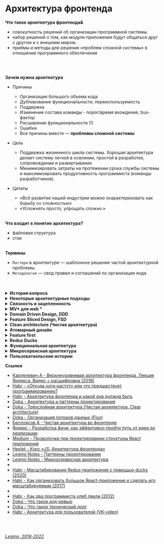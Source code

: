 <h1>Архитектура фронтенда</h1>

**Что такое архитектура фронтенда&** 
- совокупность решений об организации программной системы.
- набор решений о том, как модули приложения будут общаться друг с другом и с внешним миром.
- приёмы и методы для решения «проблем сложной системы» в отношении программного обеспечения
<br>
<br>

**Зачем нужна архитектура**
- Причины
  - Организация большого объема кода
  - Дублирование функциональности, переиспользуемость
  - Поддержка
  - Изменение состава команды - порог/время вхождения, bus-фактор
  - Расширение функциональности (!)
  - Ошибки
  - Все причины вместе — **проблемы сложной системы**

- Цель
  - Поддержка жизненного цикла системы. Хорошая архитектура делает систему легкой в освоении, простой в разработке, сопровождении и развертывании. 
  - Минимизировать затраты на протяжении срока службы системы и максимизировать продуктивность программиста (команды разработчиков).

- Цитаты
  - «Всё развитие нашей индустрии можно охарактеризовать как борьбу со сложностью»
  - «Усложнять просто, упрощать сложно.»
    <br>
    <br>

**Что входит в понятие архитектура?**
- файловая структура
- стэк
  <br>
  <br>

**Термины**
- `Паттерн` в архитектуре — шаблонное решение частой архитектурной проблемы.
- `Методология` — свод правил и соглашений по организации кода
<br>
<br>

[//]: # (История вопроса)
<details><summary><b>История вопроса</b></summary><p>

- 1968 — Эдсгер Дейкстра. Статья «Operator GOTO considered harmful» («Оператор GOTO — оператор безусловного перехода — зло»)
- 1970-е — Дейкстра и Дэвид Парнас — развивали идею, в соавторстве и по отдельности
- 1996 — первая подробная книга об архитектуре. Мэри Шоу и Дэвид Гэрлан. «Архитектура программного обеспечения: перспективы новой дисциплины» («Software Architecture: Perspectives on an Emerging Discipline»)
- После этого подробных книг об архитектуре ПО практически не писалось — именно из-за области применения. В каждой сфере знаний есть свои архитектурные подходы, часто не применимые в других областях. Архитектура — процесс творческий => конкретные книги про как писать архитектуру, вы не найдете.
- 2007 — вышел первый стандарт программной архитектуры: «ISO ISO / IEC 42010:2007». «IEEE 1471: ANSI / IEEE 1471 — 2000: Рекомендации по описанию преимущественно программных систем».

<br></p>
</details> 

[//]: # (Некоторые архитектурные подходы)
<details><summary><b>Некоторые архитектурные подходы</b></summary><p>

- MVC, MVP, MVVM, MV* — 19XX
- Компонент-контейнерный подход — 2000-2010
- Domain Driven Design (DDD) — 2003
- Onion Architecture — 2003-2012
- Clean architecture (Чистая архитектура) — 2012
- Атомарная архитектура, atomic design — 2013
- Микросервисная архитектура — 2011
- Feature Based / Feature first — 2010-2016
- Vertical slices — 2010-2016
- Flux, Redux — 2015
- Redux Duсks — 2015
- Business Logic Component (BLoC)
- Feature Driven Architecture (FDA) — 2018
- Feature Sliced Design (FSD) — 2018
- Функциональная архитектура

<br></p>
</details>

[//]: # (Связность и зацепленность)
<details><summary><b>Связность и зацепленность</b></summary><p>

Хорошая архитектура должна обладать низкой связностью, высокой зацепленностью.<br>
`Low coupling, high cohesion`

`Связность` (coupling) — взаимная зависимость модулей между собой.<br> 
Сколько изменений надо внести в модули при изменении другого модуля.<br>
Чем ниже этот показатель — тем лучше.<br>
Плохо кода модули зависят друг от друга — изменили что-то в компоненте User и надо вносить кучу правок в других модулях.

`Зацепленность` (cohesion) — степень общности обязанностей модуля.<br> 
Насколько модуль сфокусирована на решении одной задачи.<br>
Чем выше этот показатель — тем лучше.<br>
Плохо кода модуль решает несколько разных задач (например авторизация и шифрование).


Ссылки:

- [ООП: некоторые принципы разработки программ на C++](https://statmod.ru/3-5/programming/oop_potapov/index.htm)
- [Как написать аккуратный код? Часть вторая: связность](https://bureau.ru/soviet/20200227/?ysclid=l95u4bmvwd168275487)
- [Medium - Low Coupling и High Cohesion](https://medium.com/german-gorelkin/low-coupling-high-cohesion-d36369fb1be9)
- []()

<br></p>
</details>

[//]: # (MV* для web todo: дополнить)
<details><summary><b>MV* для web *</b></summary><p>

***

`Model-View-Controller` (Модель-Вид-Контроллер)<br>
Конструкционный шаблон, архитектурный паттерн, концепция. 1979 г<br>
Описывает способ построения структуры приложения, сферы ответственности и взаимодействие каждой из частей в этой
структуре.

Основная идея: нужно чётко разделять ответственность за различное функционирование в наших приложениях.<br>
Делим приложение на 3 основных компонента, каждый отвечает за свои задачи.
Модификация каждого компонента может осуществляться независимо.

- `Model` - обработка данных и логика приложения
- `View` - представление данных пользователю (в любом формате). Пользовательский интерфейс
- `Controller` - обработка действий пользователя, вызов соответствующих ресурсов. Логика управления

Концепция стала популярна благодаря включению в две среды разработки: Struts и Ruby on Rails.

**Модификации**<br>
Есть много модификаций шаблона MV* 
- MVP — Model-View-Presenter
- MVVM — Model-View-View Model
- HMVC — Hierarchical MVC
- и другие
<br>
<br>

[//]: # (Model)
<details><summary><b>Model</b></summary><p>

Для извлечения и манипуляций данными приложения.<br>
Данные и правила, которые используются для работы с данными.<br>
Содержит логику управления данными.

Только данные, которые должны быть обработаны в соответствии с правилами (дата не может указывать в будущее, e-mail
должен быть в определённом формате, имя не может быть длиннее Х символов, и так далее).

Даёт контроллеру представление данных, которые запросил пользователь (сообщение, страницу книги, фотоальбом, и тому
подобное). Модель данных будет одинаковой, вне зависимости от того, как мы хотим представлять их пользователю (таблицей,
списком...).

<br></p>
</details>

[//]: # (View — Представление, Вид)
<details><summary><b>View (Представление, Вид)</b></summary><p>

Отвечает за видимое пользователю отображение этих данных.
Применительно к web — формирует отдаваемый сервером браузеру пользователя HTML/CSS.

Обеспечивает различные способы представления данных, которые получены из модели.<br>
Это может быть шаблон, который заполняется данными. Может быть несколько различных view, и контроллер выбирает, какой
подходит наилучшим образом для текущей ситуации.

<br></p>
</details>

[//]: # (Controller)
<details><summary><b>Controller</b></summary><p>

Управляет всем этим оркестром. Содержит организационную логику.

Обеспечивает связь между пользователем и системой: контролирует ввод данных пользователем и использует модель и
представление для реализации необходимой реакции.

Контроллер может быть устроен так:

- основной котнтроллер - получает все запросы
- он вызывает другие контроллеры - для выполнения действий в зависимости от ситуации.

<br></p>
</details>

[//]: # (Стандартная схема работы MVC)
<details><summary><b>Стандартная схема работы MVC</b></summary><p>

Веб приложение обычно состоит из набора контроллеров, моделей и видов.

- Контроллер получает запрос
- Посылает команду Модели на работу с данными
- В зависимости от ответа Модели Контроллер решает - какое из Представлений вызвать для формирования итогового ответа на
  изначальный Запрос
- Представление по команде Контроллера меняет отображение информации на экране.
- Пользователь взаимодействует с Представлением (кликает по кнопке, например), и тем самым формирует новый запрос к
  Контроллеру

<br></p>
</details>

[//]: # (Model-View-Presenter)
<details><summary><b>Model-View-Presenter</b></summary><p>

Позволяет создавать абстракцию представления.<br>
Необходимо выделить `интерфейс представления` с опр. набором свойств и методов.<br> 
Презентер, получает ссылку на реализацию интерфейса, подписывается на события представления и по запросу изменяет модель.

Признаки презентера:
- Двухсторонняя коммуникация с представлением;
- Представление взаимодействует напрямую с презентером, путем вызова соответствующих функций или событий экземпляра презентера;
- Презентер взаимодействует с View путем использования специального интерфейса, реализованного представлением;
- Один экземпляр презентера связан с одним отображением.

Реализация
- Каждое представление должно реализовывать соответствующий интерфейс. Интерфейс представления определяет набор функций и событий, необходимых для взаимодействия с пользователем (например, IView.ShowErrorMessage(string msg)). Презентер должен иметь ссылку на реализацию соответствующего интерфейса, которую обычно передают в конструкторе.
- Логика представления должна иметь ссылку на экземпляр презентера. Все события представления передаются для обработки в презентер и практически никогда не обрабатываются логикой представления (в т.ч. создания других представлений).

<br></p>
</details>


[//]: # (Model-View-View Model)
<details><summary><b>Model-View-View Model</b></summary><p>

Позволяет связывать элементы представления со свойствами и событиями View-модели.<br>
Каждый слой этого паттерна не знает о существовании другого слоя.

Для MVVM связывание представления с View-моделью осуществляется автоматически, а для MVP — необходимо программировать

Используется в ситуации, когда возможно «связывание данных» без необходимости ввода специальных интерфейсов представления.

Используется для разделения модели и её представления, что необходимо для их изменения отдельно друг от друга.<br>
Например, разработчик задаёт логику работы с данными, а дизайнер работает с пользовательским интерфейсом.

MVVM удобно использовать вместо классического MVC и ему подобных когда в платформе есть «связывание данных».<br> 
В MVC/MVP изменения в пользовательском интерфейсе не влияют непосредственно на Mодель, а предварительно идут через Контроллер или Presenter. 
В MVVM (например WPF и Silverlight) есть концепция «связывания данных», позволяющая связывать данные с визуальными элементами в обе стороны. Следовательно, при использовании этого приёма применение модели MVC становится крайне неудобным из-за того, что привязка данных к представлению напрямую не укладывается в концепцию MVC/MVP.

**Шаблон MVVM состоит из трёх частей**
- `Модель` — логика работы с данными и описание фундаментальных данных, необходимых для работы приложения.
- `Представление` — графический интерфейс (окна, списки, кнопки и т. п.). 
  - Выступает подписчиком на событие изменения значений свойств или команд, предоставляемых `Моделью Представления`. 
  - Если в `Модели Представления` изменилось свойство — она оповещает всех подписчиков об этом, и Представление запрашивает обновлённое значение свойства из `Модели Представления`. 
  - Если пользователь воздействует на интерфейс, Представление вызывает соот. команду, предоставленную `Моделью Представления`.
- `Модель Представления` (ViewModel) — абстракция Представления + обёртка данных из Модели, подлежащиx связыванию. 
  - Содержит 
    - Модель, преобразованную к Представлению, 
    - команды, которыми может пользоваться Представление, чтобы влиять на Модель.

Пример из реального мира: 
- Знаменитость (Model)
  - Занимается своей непосредственной работой, не отвлекаясь на продвижение. Если нужно, сообщает своему менеджеру, что произошло что-то, о чём нужно рассказать прессе. 	
- PR-менеджер (ViewModel)
  - Получает информацию от знаменитости и передаёт её прессе. Также может передать своему работодателю запрос от какой-нибудь газеты на проведение интервью или предложение сотрудничества. 	
- Пресса (View)
  - Пишет публикации основываясь на данных, полученных от PR-менеджера знаменитости.

<br></p>
</details>

[//]: # (MV* для React & Redux)
<details><summary><b>MVC для React & Redux</b></summary><p>

**Вариант 1**
- Model = State. Состояние, хранящееся в Redux Store
- View = React компоненты без хуков и своего стейта.
- Controller = Redux (Reducer, Action)
  <br>
  <br>

**Вариант 2**
- Model = Redux
- View = React
- Controller = React-redux. Обёртка, которая принимает стейт, диспатчит ActionCreators и т. При условии, что никаких "
  умных" компонент со своим стейтом и т.д.

<br></p>
</details>

[//]: # (Картинки)
<details><summary><b>Картинки</b></summary><p>

<img src="/Assets/Img/architecture-mv-1.jpg" title="Схема 1" alt="Схема 1" />

<br></p>
</details>

**Ссылки**

- [Концепция MVC для чайников](https://ruseller.com/lessons.php?id=666)
- [MVC для веб: проще некуда](https://habr.com/ru/post/181772/)
- [Habr - Честный MVC на React + Redux (2016)](https://habr.com/ru/company/developersoft/blog/305812/)
- [Doka - Архитектурный паттерн MVC ](https://doka.guide/js/architecture-mvc/)
- [Medium - Прощай, Redux (2018)](https://medium.com/devschacht/jack-scott-goodbye-redux-4f11cc3c6af5)
- [MVVM: проектирование приложений для Windows](https://skillbox.ru/media/code/mvvm_proektirovanie_prilozheniy_dlya_windows/)
- [Habr - Паттерны для новичков: MVC vs MVP vs MVVM (2014)](https://habr.com/ru/post/215605/)
- [Habr - MVVM: полное понимание (+WPF) Часть 1](https://habr.com/ru/post/338518/)

***

<br></p>
</details>

[//]: # (Domain Driven Design, DDD)
<details><summary><b>Domain Driven Design, DDD</b></summary><p>

`Domain Driven Design` (предметно-ориентированное проектирование) - подход построения моделей программных продуктов.

DDD не связан с технологиями. Это про архитектуру.<br>
Вместо этого речь идет о развитии знаний о бизнесе и использовании технологий для обеспечения ценности.

Книга Эрика Эванса «Предметно-ориентированное проектирование (DDD): структуризация сложных программных систем»<br>
Рекоменация Кузебюрдина (It-Kamasutra)

Программное обеспечение это не только код. Код редко является конечной целью вашей работы. Код это только средства
решения бизнес-задач. Так почему код должен быть на языке отличном от языка бизнеса? DDD подчеркивает что код и бизнес
должны говорить на одном языке. Когда барьер преодолён, нет необходимости в переводе или утомительной синхронизации,
информация не потеряется. Каждый участник влияет на Бизнес-Домен, не только разработчики. Получающееся программное
обеспечение - единственная правда для общего языка.

Три основных понятия:

- Единый Язык (Ubiquitous Language)
- Стратегическое моделирование (Strategic Design)
- Тактическое моделирование (Tactical Design)


**Картинки**

<img src="/Assets/Img/architecture-ddd-1.jpg" title="Схема 1" alt="Схема 1" />

<br>
<br>

**Ссылки**

- [Habr - Domain Driven Design на практике](https://habr.com/ru/post/334126/)
- [Domain Driven Design (DDD) - что это такое? И как начать использовать DDD в разработке](https://blog-programmista.ru/post/132-ddd-what-is-it.html)
- [Что можно узнать о Domain Driven Design за 10 минут?](https://itnan.ru/post.php?c=1&p=489352)
- []()

<br></p>
</details>

[//]: # (Feature Sliced Design, FSD)
<details><summary><b>Feature Sliced Design, FSD</b></summary><p>

`Feature Sliced Design` - методология проектирования архитектуры frontend-приложений.<br>
Свод правил и соглашений по организации кода

Полезна для средних и больших проектов, которые будут в вашем распоряжении несколько лет.<br>
Учитывает регулярные изменения требований бизнеса.

Не привязана к конкретному языку программирования, UI-фреймворку или менеджеру состояния. 

Одним из минусов является высокий порог входа.<br>
Разработчик должен понимать как работает этот подход и при разработке очередного модуля вам придется подумать о правильности его расположения.

Выделяются следующие архитектурные абстракции:
- `слои` - по области влияния
    - app - инициализация приложения (init, styles, providers, ...);
    - processes - бизнес-процессы приложения управляющие страницами (payment, auth, ...);
    - pages - страницы приложения (user-page, ...);
    - features - части функциональности приложения (auth-by-oauth, ...);
    - entities - бизнес-сущности (viewer, order, ...);
    - shared - переиспользуемый инфраструктурный код (UIKit, libs, API, ...).
- `слайсы` - по бизнес-домену
  - разделение кода на слайсы зависит от проекта, не определяется методологией
  - Например:
    - user
    - post
    - comment
- `сегменты` - по назначению в реализации
    - ui - UI-представление модуля (components, widgets, canvas, ...);
    - model - бизнес-логика модуля (store, effects/actions, hooks/contracts, ...);
    - lib - вспомогательные библиотеки;
    - api - логика взаимодействия с API;
    - config - модуль конфигурации приложения и его окружения.

\*\*\*

- Методология состоит из разделения на 
  - страницы
  - виджеты
  - фичи
  - сущности
  - shared-компоненты

- В папке каждой сущности, виджета, страницы происходит разделение на 
  - /ui, 
  - /lib, 
  - /model. 
 
Основная сложность при использовании методологии заключается в том, чтобы грамотно разбить код.<br>
Всегда проще просто взять, вынести компоненты фичи в папку `/components`, но со временем - с ростом проекта - приходит понимание того, что не всё так просто, и длинная папка `/components` может не радовать, как и размазывание логики фичи по множеству папок, будь то `/redux` или какая-нибудь `/core` папка, куда складываются бизнес-сущности и их логика.


**Ссылки**
- [Оф. сайт](https://feature-sliced.design/)
- [Habr - Архитектура фронтенда и какой она должна быть (2022)](https://habr.com/ru/post/667214/)
- [Илья Азин (Яндекс) — Доклад Feature-Sliced Design (2021, YouTube)](https://www.youtube.com/watch?v=af-PD2yIUiU)
- [Методология "feature-sliced" - идеальный способ структурировать растущий проект?](https://okusov.ru/metodologiya-feature-sliced-idealnyj-sposob-strukturirovat-rastushij-proekt)
- [Структура frontend-приложений. Миф или реальность? (2022)](https://vc.ru/s/fly-code/512625-struktura-frontend-prilozheniy-mif-ili-realnost)
- []()

<br></p>
</details>

[//]: # (Clean architecture. Чистая архитектура)
<details><summary><b>Clean architecture (Чистая архитектура)</b></summary><p>

***

2012 г.

`Чистая архитектура` — способ разделения ответственностей и частей функциональности по степени их близости к предметной области приложения.<br>

`Предметная область` (домен) — часть реального мира, которую моделируем программой. <br>
Такие преобразования данных, которые отражают преобразования в реальном мире.<br>
Например, если мы обновили название товара, то замена старого имени на новое и есть преобразование предметной области (доменное преобразование).

Также называют `трёхслойной арзитектурой` — приложение делится на слои
- `домен` в центре
- `прикладной слой` вокруг него
- `слой адаптеров` снаружи

Чем дальше мы от центра — тем функциональность кода более «сервисная», тем дальше она от предметной области нашего приложения.<br>
Это важно когда мы принимаем решение, к какому слою отнести какой-либо модуль.

[//]: # (Слой 1 — домен)
<details><summary><b>Слой 1 — домен</b></summary><p>

Сущности и данные, которые описывают предметную область приложения и код для преобразования этих данных.

Например, для магазина это: 
- сущности: товары, заказы, пользователи, корзина 
- функции для обновления их данных.

Ядро, которое отличает одно приложение от другого.<br>
То, что точно не поменяется, если мы будем переезжать с React на Angular, или если изменим какой-то пользовательский сценарий.<br>

Структура данных доменных сущностей и суть их преобразований не зависит от внешних обстоятельств.<br>
Внешние обстоятельства запускают доменные преобразования, но не определяют, как они будут протекать.

Для функции добавления товара в корзину неважно, как именно товар был добавлен: самим пользователем через кнопку «Купить» или автоматически по промо-коду. Она в обоих случаях будет принимать товар и возвращать обновлённую корзину с добавленным товаром.
<br></p>
</details>

[//]: # (Слой 2 — прикладной)
<details><summary><b>Слой 2 — прикладной</b></summary><p>

Здесь описываются `юзкейсы` и `порты`. <br>

`Юзкейсы` — пользовательские сценарии. <br>
Отвечают за то, что происходит после возникновения какого-то события.

Например, сценарий «Положить товар в корзину» — это юзкейс. <br>
Описывает действия, которые должны произойти после нажатия на кнопку. 
Говорит:
- сходи на сервер, отправь такой запрос;
- теперь выполни такое-то доменное преобразование;
- а теперь перерисуй UI, используя новые данные.

`Порты` — спецификации того, как наше приложение хочет, чтобы с ним общался внешний мир. Интерфейсы, контракты на поведение.<br>
Служат «буфером» между хотелками нашего приложения и реалиями внешнего мира.<br> 

`Входные порты` (Input Ports) — говорят, как приложение хочет, чтобы к нему обращались извне.<br> 
`Выходные порты` (Output Ports) — говорят, как приложение собирается общаться с внешним миром.
<br></p>
</details>

[//]: # (Слой 3 — адаптеры)
<details><summary><b>Слой 3 — адаптеры</b></summary><p>

`Адаптеры` превращают несовместимое API внешних сервисов в совместимое с хотелками нашего приложения.

Адаптеры — способ понизить зацепление между нашим кодом и кодом сторонних сервисов.<br> 
Низкое зацепление уменьшает необходимость менять один модуль при изменении других.

Во фронтенде чаще всего адаптеры — это UI-фреймворк и модуль запросов к API-серверу. <br>
Например:
- UI-фреймворк;
- модуль запросов к API;
- адаптер для работы с локальным хранилищем (Local storage Browser API);
- адаптеры и конвертеры ответов API к прикладному слою.

Адаптеры часто делят на:
- `управляющие` (driving) — которые посылают сигналы нашему приложению;
  - с ними чаще всего взаимодействует пользователь
  - например, обработка нажатия кнопки UI-фреймворком — это работа управляющего адаптера. Он работает с браузерным API (по сути сторонним сервисом) и преобразует событие в понятный нашему приложению сигнал.
- `управляемые` (driven) — которые получают сигналы от нашего приложения.
  - взаимодействуют с инфраструктурой.
  - во фронтенде большая часть инфраструктуры — это бекенд-сервер, но иногда мы можем взаимодействовать и с какими-то другими сервисами напрямую, например, с поисковым движком.
<br></p>
</details>

[//]: # (Правило зависимостей)
<details><summary><b>Правило зависимостей</b></summary><p>

Только внешние слои могут зависеть от внутренних. 

Следствия:
- домен должен быть независим;
- прикладной слой может зависеть от домена;
- внешние слои могут зависеть от чего угодно.

<br></p>
</details>

[//]: # (Плюсы чистой архитектуры)
<details><summary><b>Плюсы чистой архитектуры</b></summary><p>

- Обособленный домен
  Вся главная функциональность приложения обособлена и собрана в одном месте — в домене. Функциональность в домене независима, а значит, её проще тестировать. Чем меньше у модуля зависимостей, тем меньше нужно инфраструктуры для тестирования, меньше нужно моков и стабов.
  Также обособленный домен проще проверять на соответствие ожиданиям бизнеса. Это помогает новым разработчикам быстрее сориентироваться с тем, что приложение должно делать. Кроме того, обособленный домен помогает быстрее искать ошибки и неточности «перевода» с языка бизнеса на язык программирования.
  - Независимые юзкейсы
  Сценарии приложения, юзкейсы, описаны отдельно. Именно они диктуют, какие сторонние сервисы понадобятся. Мы подстраиваем внешний мир под свои нужды, а не наоборот — это даёт больше свободы в выборе сторонних сервисов. Например, мы можем быстро поменять платёжную систему, если нынешняя стала требовать слишком большую комиссию.
  Также код юзкейсов получается плоским, тестируемым и расширяемым. Мы увидим это на примере позже.
- Заменяемые сторонние сервисы 
  - Внешние сервисы становятся заменяемыми благодаря адаптерам. Пока мы не меняем интерфейс взаимодействия с приложением, нам не важно, какой именно внешний сервис будет реализовывать этот интерфейс.
  Таким образом мы создаём барьер для распространения изменений: изменения в чужом коде не влияют напрямую на наш. Адаптеры также ограничивают и распространение ошибок во время работы приложения.

<br></p>
</details>

[//]: # (Недостатки)
<details><summary><b>Недостатки</b></summary><p>

- Требует времени 
  - Не только на проектирование, но и на реализацию. Всегда проще вызвать сторонний сервис напрямую, чем писать адаптеры. 
- Иногда излишне многословна 
- Завышает порог входа 
- Увеличивает количество кода
<br></p>
</details>

[//]: # (Картинки)
<details><summary><b>Картинки</b></summary><p>

<img src="/Assets/Img/architecture-clean-1.jpg" title="Схема 1" alt="Схема 1" />
<br></p>
</details>

**Ссылки**
- [Robert C. Martin - The Clean Architecture](https://blog.cleancoder.com/uncle-bob/2012/08/13/the-clean-architecture.html)
- [Беспоясов А - Чистая архитектура во фронтенде](https://bespoyasov.ru/blog/clean-architecture-on-frontend/)
- [Беспоясов А - Чистая архитектура во фронтенде. Доклад (YouTube)](https://youtu.be/h4WQRqNjmX0)
- [Беспоясов А - Чистая архитектура во фронтенде. Слайды к докладу](https://bespoyasov.ru/slides/clean-architecture-on-frontend/)

<br></p>
</details>

[//]: # (Атомарный дизайн)
<details><summary><b>Атомарный дизайн</b></summary><p>

Модульная методология для создания библиотек паттернов, простых в поддержке, масштабировании и развитии.<br>
Создание крупных и сложных UI-компонентов из более мелких и простых.

Брэд Фрост, 2016.<br>

5 категорий компонентов:
- `атомы` - неделимы элементы. Кнопка, ссылка, цвет
- `молекулы` - несколько атомов. Строка поиска - текстовое поле + кнопка + пиктограмма + подсказки
- `организмы` - несколько молекул и атомов. Шапка сайта 
- `шаблон` - законченные веб-страницы или экраны приложений (но с тестовым контентом)
- `страницы` - шаблон, заполненный реальным контентом (картинками, текстами и т.д.)

Примеры реализации
- [Storybook](https://storybook.js.org/) - инструмент для разработки и управления библиотекой UI компонентов. Open Source
- [Pattern Lab](https://patternlab.io/) - генератор статических сайтов, использующий методологию атомарного дизайна.

Ссылки:

- [Habr - Атомарный веб-дизайн (2015)](https://habr.com/ru/post/249223/)
- [Брэд Фрост — Атомарный дизайн (перевод)](https://medium.com/%D0%B0%D1%82%D0%BE%D0%BC%D0%B0%D1%80%D0%BD%D1%8B%D0%B9-%D0%B4%D0%B8%D0%B7%D0%B0%D0%B9%D0%BD/atomic-design-foreword-4960ad17bc1a)
- [Всё, что вам нужно знать об атомарном дизайне](https://deadsign.ru/ui/everything-you-need-to-know-about-atomic-design/)

<br></p>
</details>

[//]: # (Feature first)
<details><summary><b>Feature first</b></summary><p>

Большое приложение должно быть набором небольших приложений, которые функционируют изолированно.

`Feature` — единица проекта, на основе разнообразия которых строится продукт.
`Feature-first` — предполагает, что все компоненты, объединенные общей логикой и интерфейсом, являются фичей и располагаются в одном месте.

Иногда под `features` понимают пользовательские сценарии.<br>
Например — добавление товара в корзину, пополнение кошелька.<br>
Есть сущности (пользователь, товар, корзина), есть действия которые мы с ними можем соврешить - подписатьсся на пользователя, зарегистрировать его, авторизовать... Эти действия — features.

Открывая папку feature/Profile, мы находим весь код, относящийся к функционалу профиля пользователя и сразу получаем представление, как это работает.

Похоже на микросервисную архитектуру.

Общий подход:
- Вне папки компонента нет файлов, которые связывают его с приложением. 
- Когда вы используете компонент в приложении — вы импортируете его, как если бы это был любой другой модуль или библиотека. Вплоть до включения файла Readme.md в папку каждого компонента.

Преимущества:
- вы поощряете изоляцию и инкапсуляцию ваших компонентов пользовательского интерфейса. Вы буквально гарантируете, что компоненты вашего приложения будут повторно использоваться в будущих проектах.

\*\*\*

**Ссылки**
- [Организация кода в масштабных React проектах.(2018)](https://blogru.4xxi.com/%D0%BE%D1%80%D0%B3%D0%B0%D0%BD%D0%B8%D0%B7%D0%B0%D1%86%D0%B8%D1%8F-%D0%BA%D0%BE%D0%B4%D0%B0-%D0%B2-%D0%BC%D0%B0%D1%81%D1%88%D1%82%D0%B0%D0%B1%D0%BD%D1%8B%D1%85-react-%D0%BF%D1%80%D0%BE%D0%B5%D0%BA%D1%82%D0%B0%D1%85-bc00ce1621e3)
-[Medium - Feature First Organization (2016)](https://medium.com/front-end-weekly/the-secret-to-organization-in-functional-programming-913484e85fc9)

<br></p>
</details>

[//]: # (Redux Duсks)
<details><summary><b>Redux Duсks</b></summary><p>

См [Legmo Notes - React. Ducks](../JS/React.md#ducks)

<br></p>
</details>

[//]: # (Функциональная архитектура)
<details><summary><b>Функциональная архитектура</b></summary><p>

Примерно так: 
- до начала работы с кодом анализируем будущий продукт
- решаем какие потребуются функции 
- выделяем функции общие для разных частей 
- расставляем их по рейтингу и т.д. 

- [Шерер П - Функциональная архитектура цифровых продуктов. Часть 1](https://sherer-pro.turbopages.org/sherer.pro/s/blog/funkcionalnaja-arhitektura-cifrovyh-produktov-chast-1/)
- [Шерер П - Функциональная архитектура цифровых продуктов. Часть 2](https://sherer-pro.turbopages.org/sherer.pro/s/blog/funkcionalnaja-arhitektura-cifrovyh-produktov-chast-2/)
- [Шерер П - Функциональная архитектура цифровых продуктов. Часть 3](https://sherer-pro.turbopages.org/sherer.pro/s/blog/funkcionalnaya-arxitektura-cifrovyx-produktov-chast-3/?last_related=1&turbo_feed_type=full)

<br></p>
</details>

[//]: # (Микросервисная архитектура)
<details><summary><b>Микросервисная архитектура</b></summary><p>

См [Legmo Notes - Микросервисная архитектура](../Network/Microservices.md)

<br></p>
</details>


[//]: # (Пользоватаельские истории)
<details><summary><b>Пользоватаельские истории</b></summary><p>

`User Story` — способ описания требований к разрабатываемой системе, сформулированных как одно или более предложений на повседневном или деловом языке пользователя.

`Я как … хочу … для того, чтобы …`

**Ссылки**
- [Как делить пользовательские истории](https://agilemasters.ru/2017/09/23/kak-delit-polzovatelskie-istorii/)

<br></p>
</details>

**Ссылки**

- [Карпелевич А - Верхнеуровневая архитектура фронтенда. Лекция Яндекса. Видео + расшифровка (2018)](https://itnan.ru/post.php?c=1&p=425611)
- [Habr - «Откуда ноги растут» или что предшествует программированию?](https://habr.com/ru/company/otus/blog/493898/)
- [Habr - Архитектура фронтенда и какой она должна быть](https://habr.com/ru/post/667214/)
- [Doka - Архитектура и паттерны проектирования](https://doka.guide/js/architecture-and-design-patterns/)
- [Doka - Трёхслойная архитектура (Чистая архитектура, Clear architecture)](https://doka.guide/js/clean-architecture/)
- [Doka - Организация потоков данных (Flux)](https://doka.guide/js/architecture-data-flow/)
- [Беспоясов А - Чистая архитектура во фронтенде](https://bespoyasov.ru/blog/clean-architecture-on-frontend/)
- [Яндекс - Разработка фичи: как эффективно пройти путь от идеи до реализации](https://academy.yandex.ru/journal/razrabotka-fichi-kak-effektivno-projti-put-ot-idei-do-realizacii)
- [Medium - Проволочки при проектировании структуры React приложения](https://medium.com/@vladimirmorulus/%D0%BF%D1%80%D0%BE%D0%B2%D0%BE%D0%BB%D0%BE%D1%87%D0%BA%D0%B8-%D0%BF%D1%80%D0%B8-%D0%BF%D1%80%D0%BE%D0%B5%D0%BA%D1%82%D0%B8%D1%80%D0%BE%D0%B2%D0%B0%D0%BD%D0%B8%D0%B8-%D1%81%D1%82%D1%80%D1%83%D0%BA%D1%82%D1%83%D1%80%D1%8B-react-%D0%BF%D1%80%D0%B8%D0%BB%D0%BE%D0%B6%D0%B5%D0%BD%D0%B8%D1%8F-609f80105e2c)
- [Hexlet - Курс «JS: Архитектура фронтенда»](https://ru.hexlet.io/courses/js-frontend-architecture)
- [Legmo Notes - Паттерны проектирования](./Pattern.md)
- [Legmo Notes - Микросервисная архитектура](../Network/Microservices.md)
- 
- [Habr - Масштабирование Redux-приложения с помощью ducks (2020)](https://habr.com/ru/company/otus/blog/492638/?ysclid=l6sz05stk7523793176)
- [Habr - Как организовать большое React-приложение и сделать его масштабируемым (2017)](https://habr.com/ru/company/nix/blog/329060/)
- 
- [Habr - Как два программиста хлеб пекли (2012)](https://habr.com/ru/post/153225/)
- [Doka - Что такое код-ревью](https://doka.guide/tools/code-review/)
- [Doka - Что такое технический долг](https://doka.guide/js/technical-debt/)
- [Habr - Архитектура для пользователей (VK-video)](https://habr.com/ru/company/vk/blog/687752/)

<br>
<br>

*[Legmo, 2019-2022](https://github.com/Legmo/notes/)*